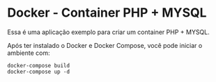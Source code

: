 # Docker - Container PHP + MYSQL

Essa é uma aplicação exemplo para criar um container PHP + MYSQL.
  
Após ter instalado o Docker e Docker Compose, você pode iniciar o ambiente com:

```
docker-compose build
docker-compose up -d
```
